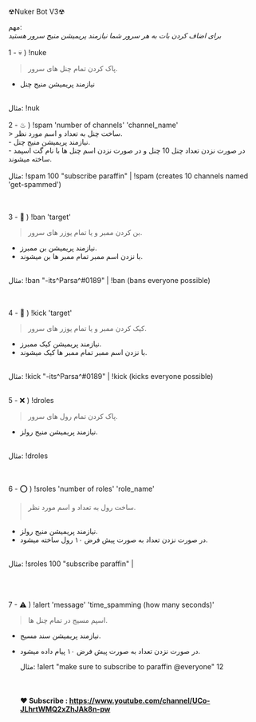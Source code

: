 ☢Nuker Bot V3☢

مهم:
<br>
*برای اضاف کردن بات به هر سرور شما نیازمند پریمیشن منیج سرور هستید*
<br><br>
1 - 💀 ) !nuke 
> پاک کردن تمام چنل های سرور.
- نیازمند پریمیشن منیج چنل
<br>
	مثال:
!nuk
<br><br>
2 - ♨ ) !spam 'number of channels' 'channel_name'<br>
> ساخت چنل به تعداد و اسم مورد نظر.<br>
- نیازمند پریمیشن منیج چنل.<br>
- در صورت نزدن تعداد چنل 10 چنل و در صورت نزدن اسم چنل ها با نام گت اسپمد ساخته میشوند.<br>
<br>
	مثال:
!spam 100 "subscribe paraffin" | 
!spam (creates 10 channels named 'get-spammed')

<br><br>
3 - 🛑 ) !ban 'target'<br>
> بن کردن ممبر و یا تمام یوزر های سرور.<br>
- نیازمند پریمیشن بن ممبرز.<br>
- با نزدن اسم ممبر تمام ممبر ها بن میشوند.<br>

<br>
	مثال:
!ban "-its^Parsa^#0189" | 
!ban (bans everyone possible)

<br><br>
4 - 📛 ) !kick 'target'<br>
> کیک کردن ممبر  و یا تمام یوزر های سرور.<br>
- نیازمند پریمیشن کیک ممبرز.<br>
- با نزدن اسم ممبر تمام ممبر ها کیک میشوند.<br>
<br>
	مثال:
!kick "-its^Parsa^#0189" | 
!kick (kicks everyone possible)
<br><br>

5 - ❌ ) !droles
> پاک کردن تمام رول های سرور.<br>
- نیازمند پریمیشن منیج رولز.<br>

<br>
	مثال:
!droles

<br><br>
6 - ⭕ ) !sroles 'number of roles' 'role_name'<br>
> ساخت رول به تعداد و اسم مورد نظر.<br><br>
- نیازمند پریمیشن منیج رولز.<br>
- در صورت نزدن تعداد به صورت پیش فرض ۱۰ رول ساخته میشود.<br>
<br>
	مثال:
!sroles 100 "subscribe paraffin" |
<br><br><br><br>

7 - ⚠ ) !alert 'message' 'time_spamming (how many seconds)'<br>
> اسپم مسیج در تمام چنل ها.<br>
- نیازمند پریمیشن سند مسیج.<br>
- در صورت نزدن تعداد به صورت پیش فرض ۱۰ پیام داده میشود.<br>

	مثال:
!alert "make sure to subscribe to paraffin @everyone" 12 
<br><br><br><br>
**❤ Subscribe : https://www.youtube.com/channel/UCo-JLhrtWMQ2xZhJAk8n-pw**

